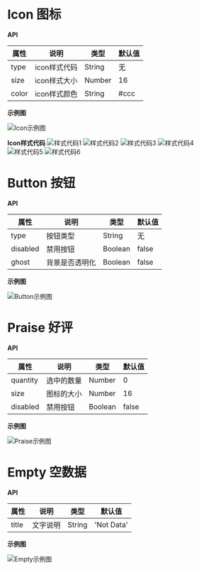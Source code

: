 # Icon 图标

**API**

| 属性 | 说明 | 类型 | 默认值 |
| - | - | - | - |
| type | icon样式代码 | String | 无 |
| size | icon样式大小 | Number | 16 |
| color | icon样式颜色 | String | #ccc |

**示例图**

![Icon示例图](./image/icon.jpeg)

**Icon样式代码**
![样式代码1](./image/icon1.jpeg)
![样式代码2](./image/icon2.jpeg)
![样式代码3](./image/icon3.jpeg)
![样式代码4](./image/icon4.jpeg)
![样式代码5](./image/icon5.jpeg)
![样式代码6](./image/icon6.jpeg)

# Button 按钮

**API**

| 属性 | 说明 | 类型 | 默认值 |
| - | - | - | - |
| type | 按钮类型 | String | 无 |
| disabled | 禁用按钮 | Boolean | false |
| ghost | 背景是否透明化 | Boolean | false |

**示例图**

![Button示例图](./image/button.jpeg)

# Praise 好评

**API**

| 属性 | 说明 | 类型 | 默认值 |
| - | - | - | - |
| quantity | 选中的数量 | Number | 0 |
| size | 图标的大小 | Number | 16 |
| disabled | 禁用按钮 | Boolean | false |

**示例图**

![Praise示例图](./image/praise.jpeg)

# Empty 空数据

**API**

| 属性 | 说明 | 类型 | 默认值 |
| - | - | - | - |
| title | 文字说明 | String | 'Not Data' |

**示例图**

![Empty示例图](./image/empty.jpeg)